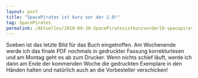 ```yaml
---
layout: post
title: "SpacePirates ist kurz vor der 1.0!"
tag: SpacePirates
permalink: /Aktuelles/2010-09-30-SpacePiratesistkurzvorder10-spacepirates
---
```



Soeben ist das letzte Bild für das Buch eingetroffen. Am Wochenende werde ich das finale PDF nochmals in gedruckter Fassung korrekturlesen und am Montag geht es ab zum Drucker. Wenn nichts schief läuft, werde ich dann am Ende der kommenden Woche die gedruckten Exemplare in den Händen halten und natürlich auch an die Vorbesteller verschicken!
